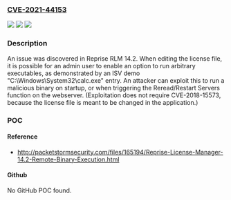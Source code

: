### [CVE-2021-44153](https://cve.mitre.org/cgi-bin/cvename.cgi?name=CVE-2021-44153)
![](https://img.shields.io/static/v1?label=Product&message=n%2Fa&color=blue)
![](https://img.shields.io/static/v1?label=Version&message=n%2Fa&color=blue)
![](https://img.shields.io/static/v1?label=Vulnerability&message=n%2Fa&color=brighgreen)

### Description

An issue was discovered in Reprise RLM 14.2. When editing the license file, it is possible for an admin user to enable an option to run arbitrary executables, as demonstrated by an ISV demo "C:\Windows\System32\calc.exe" entry. An attacker can exploit this to run a malicious binary on startup, or when triggering the Reread/Restart Servers function on the webserver. (Exploitation does not require CVE-2018-15573, because the license file is meant to be changed in the application.)

### POC

#### Reference
- http://packetstormsecurity.com/files/165194/Reprise-License-Manager-14.2-Remote-Binary-Execution.html

#### Github
No GitHub POC found.

